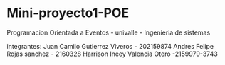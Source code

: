 # Mini-proyecto1-POE
Programacion Orientada a Eventos - univalle - Ingenieria de sistemas

integrantes:
Juan Camilo Gutierrez Viveros - 202159874
Andres Felipe Rojas sanchez - 2160328
Harrison Ineey Valencia Otero -2159979-3743